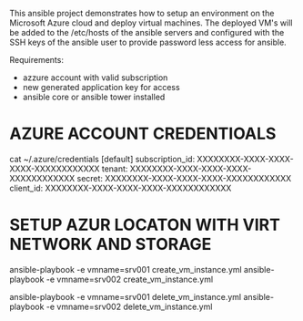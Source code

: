 This ansible project demonstrates how to setup an environment on the Microsoft Azure cloud
and deploy virtual machines. The deployed VM's will be added to the /etc/hosts of the 
ansible servers and configured with the SSH keys of the ansible user to provide password 
less access for ansible. 

Requirements: 
- azzure account with valid subscription
- new generated application key for access
- ansible core or ansible tower installed

# AZURE ACCOUNT CREDENTIOALS
cat ~/.azure/credentials
[default]
subscription_id: XXXXXXXX-XXXX-XXXX-XXXX-XXXXXXXXXXXX
tenant: XXXXXXXX-XXXX-XXXX-XXXX-XXXXXXXXXXXX
secret: XXXXXXXX-XXXX-XXXX-XXXX-XXXXXXXXXXXX
client_id: XXXXXXXX-XXXX-XXXX-XXXX-XXXXXXXXXXXX


# SETUP AZUR LOCATON WITH VIRT NETWORK AND STORAGE
ansible-playbook -e vmname=srv001 create_vm_instance.yml
ansible-playbook -e vmname=srv002 create_vm_instance.yml

ansible-playbook -e vmname=srv001 delete_vm_instance.yml
ansible-playbook -e vmname=srv002 delete_vm_instance.yml

